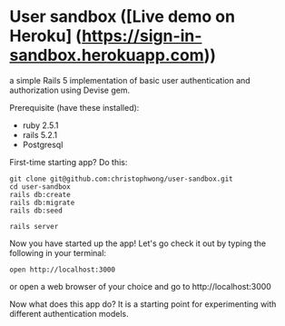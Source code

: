 # User sandbox \([Live demo on Heroku] (https://sign-in-sandbox.herokuapp.com)\)
a simple Rails 5 implementation of basic user authentication and authorization using Devise gem.

Prerequisite (have these installed):
- ruby 2.5.1
- rails 5.2.1
- Postgresql

First-time starting app? Do this:
```
git clone git@github.com:christophwong/user-sandbox.git
cd user-sandbox
rails db:create
rails db:migrate
rails db:seed

rails server
```
Now you have started up the app! Let's go check it out by typing the following in your terminal:
```
open http://localhost:3000
```
or open a web browser of your choice and go to http://localhost:3000


Now what does this app do?
It is a starting point for experimenting with different authentication models.
